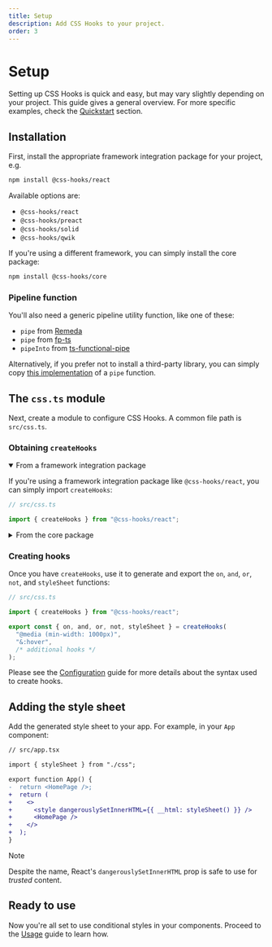 ```yaml
---
title: Setup
description: Add CSS Hooks to your project.
order: 3
---
```


# Setup

Setting up CSS Hooks is quick and easy, but may vary slightly depending on your
project. This guide gives a general overview. For more specific examples, check
the [Quickstart](../quickstart/index.md) section.

## Installation

First, install the appropriate framework integration package for your project,
e.g.

```bash
npm install @css-hooks/react
```

Available options are:

- `@css-hooks/react`
- `@css-hooks/preact`
- `@css-hooks/solid`
- `@css-hooks/qwik`

If you're using a different framework, you can simply install the core package:

```bash
npm install @css-hooks/core
```

### Pipeline function

You'll also need a generic pipeline utility function, like one of these:

- `pipe` from [Remeda](https://remedajs.com/docs/#pipe)
- `pipe` from
  [fp-ts](https://gcanti.github.io/fp-ts/modules/function.ts.html#pipe)
- `pipeInto` from
  [ts-functional-pipe](https://biggyspender.github.io/ts-functional-pipe/modules.html#pipeInto)

Alternatively, if you prefer not to install a third-party library, you can
simply copy
[this implementation](https://www.typescriptlang.org/play/?#code/GYVwdgxgLglg9mABABxsgpgHgIIBpEBCAfABQCGAXInosGQEZXkBOA5ldgJSIC8RhnKgQDcAKFCRYCFGiw0C+AMKlK1fHUaIW7atz6F19CEzJshe-osGJFYidHhJUGHPgU38AERUd1DE2a6vPzuwEYBOgQWHrQQACYRVFbBiJ7WnnbgDtLOcm5KXvgAoj5qtP5apjpcKaHhlYFRKYrq8Yk20Z7qcejtaSlF1kWZko4yLvIFqcX4AGKlNBrtNfp1xg2R0S2xCRtJnd29e6nRRerowO2DKbPWsyPZTrKuBjFdiGeIs-gA4gt+mm0HGia3aTX022AbWOyX072APT6p3Ol2O13031owB0QK+0R+1h+DykTwm+TeMy+v3wAAl-uVAVVgbVDOtceDLK1drjYfx4Yjjv19J9gBcrtFMcBse1bikfupWAALdoElI06w04ljXIvdzbd6fTHyxA0-AASXpS2OKxCrLBWy57V501oAtxQv4IrFaIl6mlx1l+mN2OVx1V+lNtEVMHa6pSZusZq1OWekwpHzm1JN5vwAClLRVcTbXmE2UyBM1HTCDq6ju7kbRvbj0fxJf7cYH+MGlSropHgNHY9EzeoYAArdoJlK56y55OkvKvfWUo20nOIXP4ADSBcZgWLoOOHJiUO55ed-Lr5Y9GcbqObvqxOPLncQ3dDuPD-H7g+Ocf0I60OOk7RJutBjgA1u0M4pFu1hbvO4yLnqhS3qu2aIIBYFbvgAAyu7LCCdpHg6OxOjWCJXoEN5eve5YtlST4yviCofuWX4YQOMZ-sOo4TscU76GBwCQdB0Q4bQEEADbtHBKS4dYuGITqabLmhWaRlh254fgACyBHWkRtD1OypGnuRKSXkiAwouKNx+s+gSvu+vZquov64v+-CAcAwECaB6iiccMH6BJwDSbJ0S4eoUkALbtApKS6dYunKam5JqYaGnrthOmILp+AAHIGUWRmlvalZkdWlmHNZwq2T69lMQGLG0D2YZ9u53GebxQH8bign8MJQW4iF-BhRFxxyfo0W0HFCXRAVtCxWA7TJSkhXWIVaVkkuqFZW+a6YXm2mILNS2FfgADyJXlgexGmZV5nVXCtWCg2op0YEDFto5OjOaxrkRl1Q7xnxIHToFUHBeJ6iTbi038LNwDzcciX6EtwArWt0SXbQYBwO0m0pFd1hXTtyFTAamaHRhWmIBJ51Fdd+AAAq3fuZUmeWx6QtCPIUW614fU29GPlKf1UADbVsYEHE-t15ZecdfUQ0JUNibBcMyVNUUxfFaOLeo2PHOt+h48ABNE9EV3qHAyDtKTKSs9YrMU7qVMrtlKu5WdenM4gtuIKz+AAIoc9UXNlo0Zn8+egtUToNENQ+TUS8xcqAx1blRorgTKz5fkDQF4HQ6NsOSTrCN63NBu4uj-CYybuJm-wFtW8cxP6EHwD2470Qh7QyAAI7tC7KSh9Yofu6p+008amknQzeUXSzwdh-gABKEfMqsD087HZ6BBeb31jZd52RiDkZ0GWefp1uegwB4P+ZDpea6F2uRfJ+sLUlxurVNrjdQHdcRd34D3Puxwnb6EHsAEeY9oih3UMPZg7RJ4pE3tYTeM8Mpz0YgvHKp0maIDxkHQeyDECb3wAAZR3kEPexlo6bCenHY+Cc6qehTmLNO7YXytRDEDb8IMeJg1Vq-dW78YZa0rt-Gav9Db-2WoAluwD8aE07jbO2DtoED3UAg44499CUOAKg9B0RqG0GYAAZ3aFglINDrA0NwXtF0B1CE+2If7Uha8KFb1ofgAAKvQ+6TCKoQirALGqtZOG3k+pfVs18WqZxlkIziHkla9V8v1csg0Nwa2kZ-WRusf61z-hjABOMNogI0WArRtAoG4hgfwOBBjcRGP4CYsxxwMH6EscAGxdjog0PUNYqA7RHEpECdYQJYhxBZBJEhcgVBwAQQJgAdzAPgAAdLsy2tivgLMcAAbQALrWFWRspAABvUQiBEDMHQFAEAzAkD7O2Y8uIIAIDoBICQAAbmQKSIB0AgOiJbAFQKQWcHwGQTgYgAC+QA)
of a `pipe` function.

## The `css.ts` module

Next, create a module to configure CSS Hooks. A common file path is
`src/css.ts`.

### Obtaining `createHooks`

<details open>
<summary>From a framework integration package</summary>

If you're using a framework integration package like `@css-hooks/react`, you can
simply import `createHooks`:

```typescript
// src/css.ts

import { createHooks } from "@css-hooks/react";
```

</details>

<details>
<summary>From the core package</summary>

If you're using the core package, create a `createHooks` function:

```typescript
// src/css.ts

import { buildHooksSystem } from "@css-hooks/core";

const createHooks = buildHooksSystem();
```

For extra type safety, you can integrate
[csstype](https://www.npmjs.com/package/csstype) by passing a generic argument:

```typescript
// src/css.ts

import { buildHooksSystem } from "@css-hooks/core";
import type * as CSS from "csstype";

const createHooks = buildHooksSystem<CSS.Properties>();
```

For custom value conversion (e.g. adding `px` to numbers), pass a callback:

```typescript
// src/css.ts

import { buildHooksSystem } from "@css-hooks/core";
import type * as CSS from "csstype";
import { isUnitlessNumber } from "unitless";

const createHooks = buildHooksSystem<CSS.Properties<string | number>>(
  (value, propertyName) => {
    switch (typeof value) {
      case "string":
        return value;
      case "number":
        return isUnitlessNumber(propertyName) ? `${value}` : `${value}px`;
      default:
        return null; // return null when the value can't be stringified
    }
  },
);
```

</details>

### Creating hooks

Once you have `createHooks`, use it to generate and export the `on`, `and`,
`or`, `not`, and `styleSheet` functions:

```typescript
// src/css.ts

import { createHooks } from "@css-hooks/react";

export const { on, and, or, not, styleSheet } = createHooks(
  "@media (min-width: 1000px)",
  "&:hover",
  /* additional hooks */
);
```

Please see the [Configuration](../configuration/index.md) guide for more details
about the syntax used to create hooks.

## Adding the style sheet

Add the generated style sheet to your app. For example, in your `App` component:

```diff
// src/app.tsx

import { styleSheet } from "./css";

export function App() {
-  return <HomePage />;
+  return (
+    <>
+      <style dangerouslySetInnerHTML={{ __html: styleSheet() }} />
+      <HomePage />
+    </>
+  );
}
```

<!-- prettier-ignore-start -->
> [!NOTE]
> Despite the name, React's `dangerouslySetInnerHTML` prop is safe to use for
> _trusted_ content.
<!-- prettier-ignore-end -->

## Ready to use

Now you're all set to use conditional styles in your components. Proceed to the
[Usage](../usage/index.md) guide to learn how.

